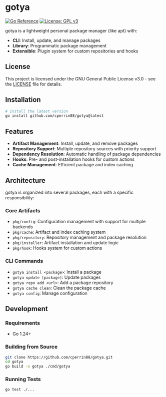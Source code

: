 # gotya

[![Go Reference](https://pkg.go.dev/badge/github.com/cperrin88/gotya.svg)](https://pkg.go.dev/github.com/cperrin88/gotya)
[![License: GPL v3](https://img.shields.io/badge/License-GPLv3-blue.svg)](https://www.gnu.org/licenses/gpl-3.0)

gotya is a lightweight personal package manager (like apt) with:
- **CLI**: Install, update, and manage packages
- **Library**: Programmatic package management
- **Extensible**: Plugin system for custom repositories and hooks

## License

This project is licensed under the GNU General Public License v3.0 - see the [LICENSE](LICENSE) file for details.

## Installation

```bash
# Install the latest version
go install github.com/cperrin88/gotya@latest
```

## Features

- **Artifact Management**: Install, update, and remove packages
- **Repository Support**: Multiple repository sources with priority support
- **Dependency Resolution**: Automatic handling of package dependencies
- **Hooks**: Pre- and post-installation hooks for custom actions
- **Cache Management**: Efficient package and index caching

## Architecture

gotya is organized into several packages, each with a specific responsibility:

### Core Artifacts

- `pkg/config`: Configuration management with support for multiple backends
- `pkg/cache`: Artifact and index caching system
- `pkg/repository`: Repository management and package resolution
- `pkg/installer`: Artifact installation and update logic
- `pkg/hook`: Hooks system for custom actions

### CLI Commands

- `gotya install <package>`: Install a package
- `gotya update [package]`: Update packages
- `gotya repo add <url>`: Add a package repository
- `gotya cache clean`: Clean the package cache
- `gotya config`: Manage configuration

## Development

### Requirements

- Go 1.24+

### Building from Source

```bash
git clone https://github.com/cperrin88/gotya.git
cd gotya
go build -o gotya ./cmd/gotya
```

### Running Tests

```bash
go test ./...
```
